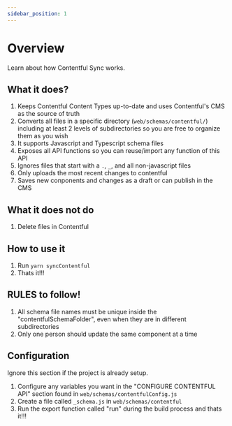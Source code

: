 ```yaml
---
sidebar_position: 1
---
```


# Overview

Learn about how Contentful Sync works.

## What it does?

1. Keeps Contentful Content Types up-to-date and uses Contentful's CMS as the source of truth
2. Converts all files in a specific directory (`web/schemas/contentful/`) including at least 2 levels of subdirectories so you are free to organize them as you wish
3. It supports Javascript and Typescript schema files
4. Exposes all API functions so you can reuse/import any function of this API
5. Ignores files that start with a `.`, `_`, and all non-javascript files
6. Only uploads the most recent changes to contentful
7. Saves new conponents and changes as a draft or can publish in the CMS

## What it does not do

1. Delete files in Contentful

## How to use it

1. Run `yarn syncContentful`
2. Thats it!!!

## RULES to follow!

1. All schema file names must be unique inside the "contentfulSchemaFolder", even when they are in different subdirectories
2. Only one person should update the same component at a time

## Configuration

Ignore this section if the project is already setup.

1. Configure any variables you want in the "CONFIGURE CONTENTFUL API" section found in `web/schemas/contentfulConfig.js`
2. Create a file called `_schema.js` in `web/schemas/contentful`
3. Run the export function called "run" during the build process and thats it!!!

